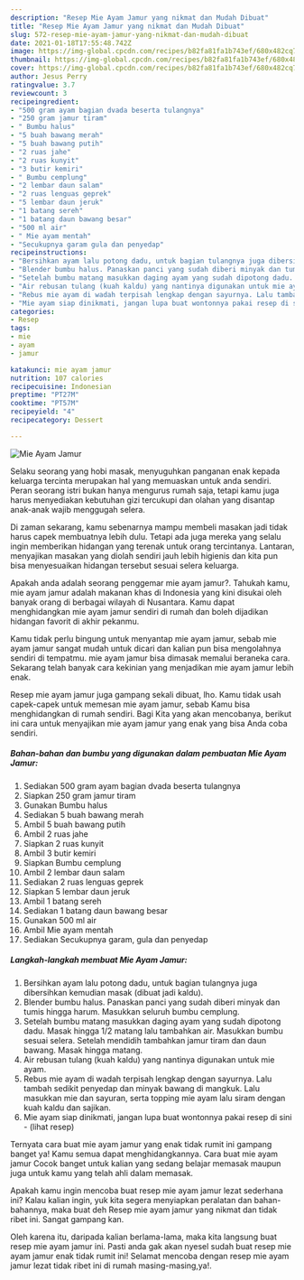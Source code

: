 ```yaml
---
description: "Resep Mie Ayam Jamur yang nikmat dan Mudah Dibuat"
title: "Resep Mie Ayam Jamur yang nikmat dan Mudah Dibuat"
slug: 572-resep-mie-ayam-jamur-yang-nikmat-dan-mudah-dibuat
date: 2021-01-18T17:55:48.742Z
image: https://img-global.cpcdn.com/recipes/b82fa81fa1b743ef/680x482cq70/mie-ayam-jamur-foto-resep-utama.jpg
thumbnail: https://img-global.cpcdn.com/recipes/b82fa81fa1b743ef/680x482cq70/mie-ayam-jamur-foto-resep-utama.jpg
cover: https://img-global.cpcdn.com/recipes/b82fa81fa1b743ef/680x482cq70/mie-ayam-jamur-foto-resep-utama.jpg
author: Jesus Perry
ratingvalue: 3.7
reviewcount: 3
recipeingredient:
- "500 gram ayam bagian dvada beserta tulangnya"
- "250 gram jamur tiram"
- " Bumbu halus"
- "5 buah bawang merah"
- "5 buah bawang putih"
- "2 ruas jahe"
- "2 ruas kunyit"
- "3 butir kemiri"
- " Bumbu cemplung"
- "2 lembar daun salam"
- "2 ruas lenguas geprek"
- "5 lembar daun jeruk"
- "1 batang sereh"
- "1 batang daun bawang besar"
- "500 ml air"
- " Mie ayam mentah"
- "Secukupnya garam gula dan penyedap"
recipeinstructions:
- "Bersihkan ayam lalu potong dadu, untuk bagian tulangnya juga dibersihkan kemudian masak (dibuat jadi kaldu)."
- "Blender bumbu halus. Panaskan panci yang sudah diberi minyak dan tumis hingga harum. Masukkan seluruh bumbu cemplung."
- "Setelah bumbu matang masukkan daging ayam yang sudah dipotong dadu. Masak hingga 1/2 matang lalu tambahkan air. Masukkan bumbu sesuai selera. Setelah mendidih tambahkan jamur tiram dan daun bawang. Masak hingga matang."
- "Air rebusan tulang (kuah kaldu) yang nantinya digunakan untuk mie ayam."
- "Rebus mie ayam di wadah terpisah lengkap dengan sayurnya. Lalu tambah sedikit penyedap dan minyak bawang di mangkuk. Lalu masukkan mie dan sayuran, serta topping mie ayam lalu siram dengan kuah kaldu dan sajikan."
- "Mie ayam siap dinikmati, jangan lupa buat wontonnya pakai resep di sini           (lihat resep)"
categories:
- Resep
tags:
- mie
- ayam
- jamur

katakunci: mie ayam jamur 
nutrition: 107 calories
recipecuisine: Indonesian
preptime: "PT27M"
cooktime: "PT57M"
recipeyield: "4"
recipecategory: Dessert

---
```



![Mie Ayam Jamur](https://img-global.cpcdn.com/recipes/b82fa81fa1b743ef/680x482cq70/mie-ayam-jamur-foto-resep-utama.jpg)

Selaku seorang yang hobi masak, menyuguhkan panganan enak kepada keluarga tercinta merupakan hal yang memuaskan untuk anda sendiri. Peran seorang istri bukan hanya mengurus rumah saja, tetapi kamu juga harus menyediakan kebutuhan gizi tercukupi dan olahan yang disantap anak-anak wajib menggugah selera.

Di zaman  sekarang, kamu sebenarnya mampu membeli masakan jadi tidak harus capek membuatnya lebih dulu. Tetapi ada juga mereka yang selalu ingin memberikan hidangan yang terenak untuk orang tercintanya. Lantaran, menyajikan masakan yang diolah sendiri jauh lebih higienis dan kita pun bisa menyesuaikan hidangan tersebut sesuai selera keluarga. 



Apakah anda adalah seorang penggemar mie ayam jamur?. Tahukah kamu, mie ayam jamur adalah makanan khas di Indonesia yang kini disukai oleh banyak orang di berbagai wilayah di Nusantara. Kamu dapat menghidangkan mie ayam jamur sendiri di rumah dan boleh dijadikan hidangan favorit di akhir pekanmu.

Kamu tidak perlu bingung untuk menyantap mie ayam jamur, sebab mie ayam jamur sangat mudah untuk dicari dan kalian pun bisa mengolahnya sendiri di tempatmu. mie ayam jamur bisa dimasak memalui beraneka cara. Sekarang telah banyak cara kekinian yang menjadikan mie ayam jamur lebih enak.

Resep mie ayam jamur juga gampang sekali dibuat, lho. Kamu tidak usah capek-capek untuk memesan mie ayam jamur, sebab Kamu bisa menghidangkan di rumah sendiri. Bagi Kita yang akan mencobanya, berikut ini cara untuk menyajikan mie ayam jamur yang enak yang bisa Anda coba sendiri.

<!--inarticleads1-->

##### Bahan-bahan dan bumbu yang digunakan dalam pembuatan Mie Ayam Jamur:

1. Sediakan 500 gram ayam bagian dvada beserta tulangnya
1. Siapkan 250 gram jamur tiram
1. Gunakan  Bumbu halus
1. Sediakan 5 buah bawang merah
1. Ambil 5 buah bawang putih
1. Ambil 2 ruas jahe
1. Siapkan 2 ruas kunyit
1. Ambil 3 butir kemiri
1. Siapkan  Bumbu cemplung
1. Ambil 2 lembar daun salam
1. Sediakan 2 ruas lenguas geprek
1. Siapkan 5 lembar daun jeruk
1. Ambil 1 batang sereh
1. Sediakan 1 batang daun bawang besar
1. Gunakan 500 ml air
1. Ambil  Mie ayam mentah
1. Sediakan Secukupnya garam, gula dan penyedap




<!--inarticleads2-->

##### Langkah-langkah membuat Mie Ayam Jamur:

1. Bersihkan ayam lalu potong dadu, untuk bagian tulangnya juga dibersihkan kemudian masak (dibuat jadi kaldu).
1. Blender bumbu halus. Panaskan panci yang sudah diberi minyak dan tumis hingga harum. Masukkan seluruh bumbu cemplung.
1. Setelah bumbu matang masukkan daging ayam yang sudah dipotong dadu. Masak hingga 1/2 matang lalu tambahkan air. Masukkan bumbu sesuai selera. Setelah mendidih tambahkan jamur tiram dan daun bawang. Masak hingga matang.
1. Air rebusan tulang (kuah kaldu) yang nantinya digunakan untuk mie ayam.
1. Rebus mie ayam di wadah terpisah lengkap dengan sayurnya. Lalu tambah sedikit penyedap dan minyak bawang di mangkuk. Lalu masukkan mie dan sayuran, serta topping mie ayam lalu siram dengan kuah kaldu dan sajikan.
1. Mie ayam siap dinikmati, jangan lupa buat wontonnya pakai resep di sini -           (lihat resep)




Ternyata cara buat mie ayam jamur yang enak tidak rumit ini gampang banget ya! Kamu semua dapat menghidangkannya. Cara buat mie ayam jamur Cocok banget untuk kalian yang sedang belajar memasak maupun juga untuk kamu yang telah ahli dalam memasak.

Apakah kamu ingin mencoba buat resep mie ayam jamur lezat sederhana ini? Kalau kalian ingin, yuk kita segera menyiapkan peralatan dan bahan-bahannya, maka buat deh Resep mie ayam jamur yang nikmat dan tidak ribet ini. Sangat gampang kan. 

Oleh karena itu, daripada kalian berlama-lama, maka kita langsung buat resep mie ayam jamur ini. Pasti anda gak akan nyesel sudah buat resep mie ayam jamur enak tidak rumit ini! Selamat mencoba dengan resep mie ayam jamur lezat tidak ribet ini di rumah masing-masing,ya!.

